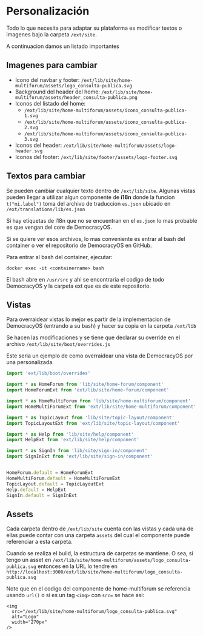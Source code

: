 # Personalización

Todo lo que necesita para adaptar su plataforma es modificar textos o imagenes bajo la carpeta `/ext/site`.

A continuacion damos un listado importantes 

## Imagenes para cambiar

- Icono del navbar y footer: `/ext/lib/site/home-multiforum/assets/logo_consulta-publica.svg`
- Background del header del home: `/ext/lib/site/home-multiforum/assets/header_consulta-publica.png`
- Iconos del listado del home: 
  - `/ext/lib/site/home-multiforum/assets/icono_consulta-publica-1.svg`
  - `/ext/lib/site/home-multiforum/assets/icono_consulta-publica-2.svg`
  - `/ext/lib/site/home-multiforum/assets/icono_consulta-publica-3.svg`
- Iconos del header: `/ext/lib/site/home-multiforum/assets/logo-header.svg`
- Iconos del footer: `/ext/lib/site/footer/assets/logo-footer.svg`

## Textos para cambiar

Se pueden cambiar cualquier texto dentro de `/ext/lib/site`. Algunas vistas pueden llegar a utilizar algun componente de **i18n** donde la funcion `t("mi.label")` toma del archivo de traduccion `es.json` ubicado en `/ext/translations/lib/es.json`

Si hay etiquetas de i18n que no se encuentran en el `es.json` lo mas probable es que vengan del core de DemocracyOS.

Si se quiere ver esos archivos, lo mas conveniente es entrar al bash del container o ver el repositorio de DemocracyOS en GitHub.

Para entrar al bash del container, ejecutar:

```
docker exec -it <containername> bash
```

El bash abre en `/usr/src` y ahi se encontraria el codigo de todo DemocracyOS y la carpeta ext que es de este repositorio.

## Vistas

Para overraidear vistas lo mejor es partir de la implementacion de DemocracyOS (entrando a su bash) y hacer su copia en la carpeta `/ext/lib` 

Se hacen las modificaciones y se tiene que declarar su override en el archivo `/ext/lib/site/boot/overrides.js`

Este seria un ejemplo de como overraidear una vista de DemocracyOS por una personalizada.

```js
import 'ext/lib/boot/overrides'

import * as HomeForum from 'lib/site/home-forum/component'
import HomeForumExt from 'ext/lib/site/home-forum/component'

import * as HomeMultiForum from 'lib/site/home-multiforum/component'
import HomeMultiForumExt from 'ext/lib/site/home-multiforum/component'

import * as TopicLayout from 'lib/site/topic-layout/component'
import TopicLayoutExt from 'ext/lib/site/topic-layout/component'

import * as Help from 'lib/site/help/component'
import HelpExt from 'ext/lib/site/help/component'

import * as SignIn from 'lib/site/sign-in/component'
import SignInExt from 'ext/lib/site/sign-in/component'


HomeForum.default = HomeForumExt
HomeMultiForum.default = HomeMultiForumExt
TopicLayout.default = TopicLayoutExt
Help.default = HelpExt
SignIn.default = SignInExt
```

## Assets

Cada carpeta dentro de `/ext/lib/site` cuenta con las vistas y cada una de ellas puede contar con una carpeta `assets` del cual el componente puede referenciar a esta carpeta.

Cuando se realiza el build, la estructura de carpetas se mantiene. O sea, si tengo un asset en `/ext/lib/site/home-multiforum/assets/logo_consulta-publica.svg` entonces en la URL lo tendre en `http://localhost:3000/ext/lib/site/home-multiforum/logo_consulta-publica.svg`

Note que en el codigo del componente de home-multiforum se referencia usando `url()` o si es un tag `<img>` con `src=` se hace asi:

```
<img
  src="/ext/lib/site/home-multiforum/logo_consulta-publica.svg"
  alt="Logo"
  width="270px"
/>
```